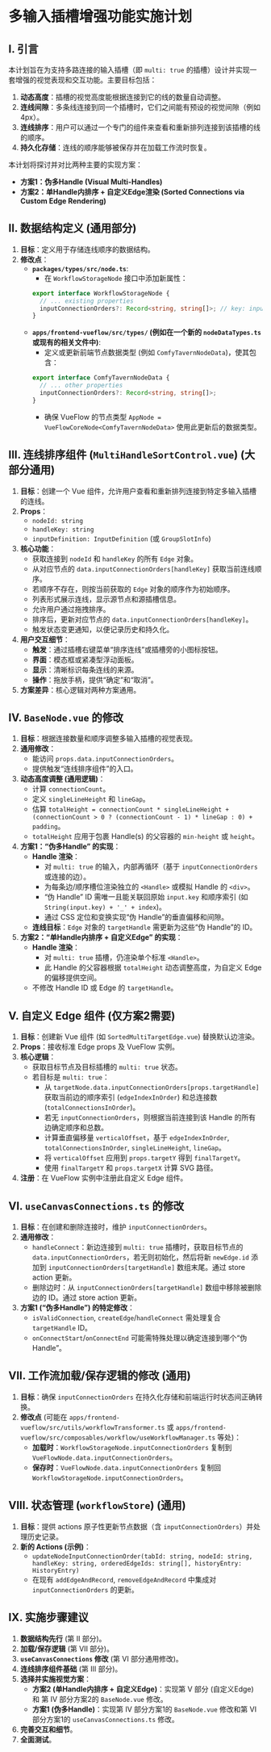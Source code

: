 # 多输入插槽增强功能实施计划

## I. 引言

本计划旨在为支持多路连接的输入插槽（即 `multi: true` 的插槽）设计并实现一套增强的视觉表现和交互功能。主要目标包括：

1.  **动态高度**：插槽的视觉高度能根据连接到它的线的数量自动调整。
2.  **连线间隙**：多条线连接到同一个插槽时，它们之间能有预设的视觉间隙（例如 4px）。
3.  **连线排序**：用户可以通过一个专门的组件来查看和重新排列连接到该插槽的线的顺序。
4.  **持久化存储**：连线的顺序能够被保存并在加载工作流时恢复。

本计划将探讨并对比两种主要的实现方案：
*   **方案1：伪多Handle (Visual Multi-Handles)**
*   **方案2：单Handle内排序 + 自定义Edge渲染 (Sorted Connections via Custom Edge Rendering)**

## II. 数据结构定义 (通用部分)

1.  **目标**：定义用于存储连线顺序的数据结构。
2.  **修改点**：
    *   **`packages/types/src/node.ts`**:
        *   在 `WorkflowStorageNode` 接口中添加新属性：
          ```typescript
          export interface WorkflowStorageNode {
            // ... existing properties
            inputConnectionOrders?: Record<string, string[]>; // key: inputHandleId, value: ordered list of edgeIds
          }
          ```
    *   **`apps/frontend-vueflow/src/types/` (例如在一个新的 `nodeDataTypes.ts` 或现有的相关文件中)**:
        *   定义或更新前端节点数据类型 (例如 `ComfyTavernNodeData`)，使其包含：
          ```typescript
          export interface ComfyTavernNodeData {
            // ... other properties
            inputConnectionOrders?: Record<string, string[]>;
          }
          ```
        *   确保 VueFlow 的节点类型 `AppNode = VueFlowCoreNode<ComfyTavernNodeData>` 使用此更新后的数据类型。

## III. 连线排序组件 (`MultiHandleSortControl.vue`) (大部分通用)

1.  **目标**：创建一个 Vue 组件，允许用户查看和重新排列连接到特定多输入插槽的连线。
2.  **Props**：
    *   `nodeId: string`
    *   `handleKey: string`
    *   `inputDefinition: InputDefinition` (或 `GroupSlotInfo`)
3.  **核心功能**：
    *   获取连接到 `nodeId` 和 `handleKey` 的所有 `Edge` 对象。
    *   从对应节点的 `data.inputConnectionOrders[handleKey]` 获取当前连线顺序。
    *   若顺序不存在，则按当前获取的 `Edge` 对象的顺序作为初始顺序。
    *   列表形式展示连线，显示源节点和源插槽信息。
    *   允许用户通过拖拽排序。
    *   排序后，更新对应节点的 `data.inputConnectionOrders[handleKey]`。
    *   触发状态变更通知，以便记录历史和持久化。
4.  **用户交互细节**：
    *   **触发**：通过插槽右键菜单“排序连线”或插槽旁的小图标按钮。
    *   **界面**：模态框或紧凑型浮动面板。
    *   **显示**：清晰标识每条连线的来源。
    *   **操作**：拖放手柄，提供“确定”和“取消”。
5.  **方案差异**：核心逻辑对两种方案通用。

## IV. `BaseNode.vue` 的修改

1.  **目标**：根据连接数量和顺序调整多输入插槽的视觉表现。
2.  **通用修改**：
    *   能访问 `props.data.inputConnectionOrders`。
    *   提供触发“连线排序组件”的入口。
3.  **动态高度调整 (通用逻辑)**：
    *   计算 `connectionCount`。
    *   定义 `singleLineHeight` 和 `lineGap`。
    *   估算 `totalHeight = connectionCount * singleLineHeight + (connectionCount > 0 ? (connectionCount - 1) * lineGap : 0) + padding`。
    *   `totalHeight` 应用于包裹 Handle(s) 的父容器的 `min-height` 或 `height`。
4.  **方案1：“伪多Handle” 的实现**：
    *   **Handle 渲染**：
        *   对 `multi: true` 的输入，内部再循环（基于 `inputConnectionOrders` 或连接的边）。
        *   为每条边/顺序槽位渲染独立的 `<Handle>` 或模拟 Handle 的 `<div>`。
        *   “伪 Handle” ID 需唯一且能关联回原始 `input.key` 和顺序索引 (如 `String(input.key) + '_' + index`)。
        *   通过 CSS 定位和变换实现“伪 Handle”的垂直偏移和间隙。
    *   **连线目标**：`Edge` 对象的 `targetHandle` 需更新为这些“伪 Handle”的 ID。
5.  **方案2：“单Handle内排序 + 自定义Edge” 的实现**：
    *   **Handle 渲染**：
        *   对 `multi: true` 插槽，仍渲染单个标准 `<Handle>`。
        *   此 Handle 的父容器根据 `totalHeight` 动态调整高度，为自定义 Edge 的偏移提供空间。
    *   不修改 Handle ID 或 Edge 的 `targetHandle`。

## V. 自定义 Edge 组件 (仅方案2需要)

1.  **目标**：创建新 Vue 组件 (如 `SortedMultiTargetEdge.vue`) 替换默认边渲染。
2.  **Props**：接收标准 Edge props 及 VueFlow 实例。
3.  **核心逻辑**：
    *   获取目标节点及目标插槽的 `multi: true` 状态。
    *   若目标是 `multi: true`：
        *   从 `targetNode.data.inputConnectionOrders[props.targetHandle]` 获取当前边的顺序索引 (`edgeIndexInOrder`) 和总连接数 (`totalConnectionsInOrder`)。
        *   若无 `inputConnectionOrders`，则根据当前连接到该 Handle 的所有边确定顺序和总数。
        *   计算垂直偏移量 `verticalOffset`，基于 `edgeIndexInOrder`, `totalConnectionsInOrder`, `singleLineHeight`, `lineGap`。
        *   将 `verticalOffset` 应用到 `props.targetY` 得到 `finalTargetY`。
        *   使用 `finalTargetY` 和 `props.targetX` 计算 SVG 路径。
4.  **注册**：在 VueFlow 实例中注册此自定义 Edge 组件。

## VI. `useCanvasConnections.ts` 的修改

1.  **目标**：在创建和删除连接时，维护 `inputConnectionOrders`。
2.  **通用修改**：
    *   `handleConnect`：新边连接到 `multi: true` 插槽时，获取目标节点的 `data.inputConnectionOrders`，若无则初始化，然后将新 `newEdge.id` 添加到 `inputConnectionOrders[targetHandle]` 数组末尾。通过 store action 更新。
    *   删除边时：从 `inputConnectionOrders[targetHandle]` 数组中移除被删除边的 ID。通过 store action 更新。
3.  **方案1 (“伪多Handle”) 的特定修改**：
    *   `isValidConnection`, `createEdge`/`handleConnect` 需处理复合 `targetHandle` ID。
    *   `onConnectStart`/`onConnectEnd` 可能需特殊处理以确定连接到哪个“伪 Handle”。

## VII. 工作流加载/保存逻辑的修改 (通用)

1.  **目标**：确保 `inputConnectionOrders` 在持久化存储和前端运行时状态间正确转换。
2.  **修改点** (可能在 `apps/frontend-vueflow/src/utils/workflowTransformer.ts` 或 `apps/frontend-vueflow/src/composables/workflow/useWorkflowManager.ts` 等处)：
    *   **加载时**：`WorkflowStorageNode.inputConnectionOrders` 复制到 `VueFlowNode.data.inputConnectionOrders`。
    *   **保存时**：`VueFlowNode.data.inputConnectionOrders` 复制回 `WorkflowStorageNode.inputConnectionOrders`。

## VIII. 状态管理 (`workflowStore`) (通用)

1.  **目标**：提供 actions 原子性更新节点数据（含 `inputConnectionOrders`）并处理历史记录。
2.  **新的 Actions (示例)**：
    *   `updateNodeInputConnectionOrder(tabId: string, nodeId: string, handleKey: string, orderedEdgeIds: string[], historyEntry: HistoryEntry)`
    *   在现有 `addEdgeAndRecord`, `removeEdgeAndRecord` 中集成对 `inputConnectionOrders` 的更新。

## IX. 实施步骤建议

1.  **数据结构先行** (第 II 部分)。
2.  **加载/保存逻辑** (第 VII 部分)。
3.  **`useCanvasConnections` 修改** (第 VI 部分通用修改)。
4.  **连线排序组件基础** (第 III 部分)。
5.  **选择并实施视觉方案**：
    *   **方案2 (单Handle内排序 + 自定义Edge)**：实现第 V 部分 (自定义Edge) 和 第 IV 部分方案2的 `BaseNode.vue` 修改。
    *   **方案1 (伪多Handle)**：实现第 IV 部分方案1的 `BaseNode.vue` 修改和第 VI 部分方案1的 `useCanvasConnections.ts` 修改。
6.  **完善交互和细节**。
7.  **全面测试**。